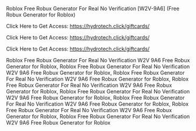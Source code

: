 Roblox Free Robux Generator For Real No Verification [W2V-9A6] (Free Robux Generator for Roblox)

Click Here to Get Access: https://hydrotech.click/giftcards/

Click Here to Get Access: https://hydrotech.click/giftcards/

Click Here to Get Access: https://hydrotech.click/giftcards/

Roblox Free Robux Generator For Real No Verification W2V 9A6 Free Robux Generator for Roblox, Roblox Free Robux Generator For Real No Verification W2V 9A6 Free Robux Generator for Roblox, Roblox Free Robux Generator For Real No Verification W2V 9A6 Free Robux Generator for Roblox, Roblox Free Robux Generator For Real No Verification W2V 9A6 Free Robux Generator for Roblox, Roblox Free Robux Generator For Real No Verification W2V 9A6 Free Robux Generator for Roblox, Roblox Free Robux Generator For Real No Verification W2V 9A6 Free Robux Generator for Roblox, Roblox Free Robux Generator For Real No Verification W2V 9A6 Free Robux Generator for Roblox, Roblox Free Robux Generator For Real No Verification W2V 9A6 Free Robux Generator for Roblox
